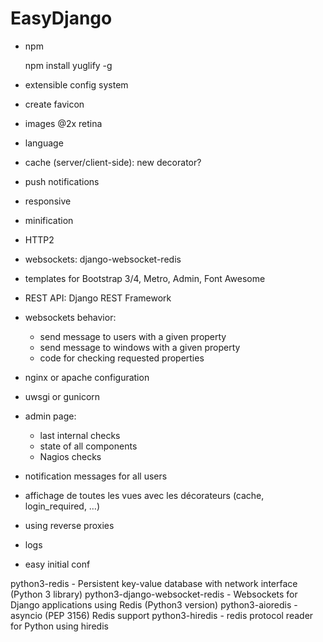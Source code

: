 EasyDjango
==========

  * npm

    npm install yuglify -g

  * extensible config system

  * create favicon
  * images @2x retina
  * language
  * cache (server/client-side): new decorator?
  * push notifications
  * responsive
  * minification
  * HTTP2
  * websockets: django-websocket-redis
  * templates for Bootstrap 3/4, Metro, Admin, Font Awesome
  * REST API: Django REST Framework
   
  * websockets behavior:
    * send message to users with a given property
    * send message to windows with a given property
    * code for checking requested properties
    
  * nginx or apache configuration
  * uwsgi or gunicorn
  
  * admin page:
    * last internal checks
    * state of all components
    * Nagios checks
    
  * notification messages for all users
    
  * affichage de toutes les vues avec les décorateurs (cache, login_required, …)
  * using reverse proxies
  * logs
  * easy initial conf

python3-redis - Persistent key-value database with network interface (Python 3 library)
python3-django-websocket-redis - Websockets for Django applications using Redis (Python3 version)
python3-aioredis - asyncio (PEP 3156) Redis support
python3-hiredis - redis protocol reader for Python using hiredis
